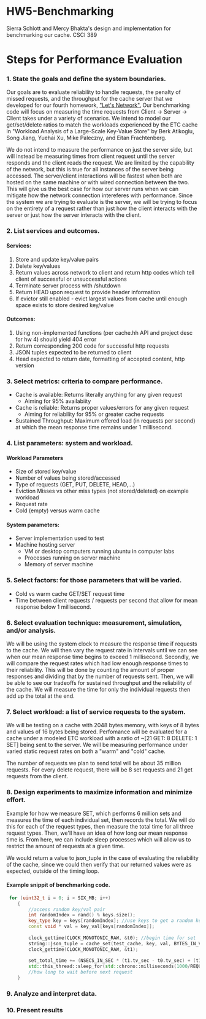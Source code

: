 # HW5-Benchmarking
Sierra Schlott and Mercy Bhakta's design and implementation for benchmarking our cache. CSCI 389

# Steps for Performance Evaluation

### 1. State the goals and define the system boundaries.
Our goals are to evaluate reliability to handle requests, the penalty of missed requests, and the throughput for the cache server that we developed for our fourth homework, ["Let's Network".](https://github.com/atreides1/HW2-Hash-it-out "Let's Network") Our benchmarking code will focus on measuring the time requests from Client -> Server -> Client takes under a variety of scenarios. We intend to model our get/set/delete ratios to match the workloads experienced by the ETC cache  in "Workload Analysis of a Large-Scale Key-Value Store" by Berk Atikoglu, Song Jiang, Yuehai Xu, Mike Paleczny, and Eitan Frachtenberg. 

We do not intend to measure the performance on just the server side, but will instead be measuring times from client request until the server responds and the client reads the request. We are limited by the capability of the network, but this is true for all instances of the server being accessed. The server/client interactions will be fastest  when both are hosted on the same machine or with wired connection between the two. This will give us the best case for how our server runs when we can mitigate how the network connection intereferes with performance. Since the system we are trying to evaluate is the server, we will be trying to focus on the entirety of a request rather than just how the client interacts with the server or just how the server interacts with the client. 

### 2. List services and outcomes. 
#### Services:
1. Store and update key/value pairs
2. Delete key/values
3. Return values across network to client and return http codes which tell client of successful or unsuccessful actions
4. Terminate server process with /shutdown
5. Return HEAD upon request to provide header information 
6. If evictor still enabled - evict largest values from cache until enough space exists to store desired key/value

#### Outcomes:
1. Using non-implemented functions (per cache.hh API and project desc for hw 4) should yield 404 error
2. Return corresponding 200 code for successful http requests 
3. JSON tuples expected to be returned to client
4. Head expected to return date, formatting of accepted content, http version

### 3. Select metrics: criteria to compare performance.
* Cache is available: Returns literally anything for any given request 
    * Aiming for 95% availabiity
* Cache is reliable: Returns proper values/errors for any given request
    * Aiming for reliability for 95% or greater cache requests
* Sustained Throughput: Maximum offered load (in requests per second) at which the mean response time remains under 1 millisecond. 
    

### 4. List parameters: system and workload.
#### Workload Parameters
* Size of stored key/value
* Number of values being stored/accessed
* Type of requests (GET, PUT, DELETE, HEAD,...) 
* Eviction Misses vs other miss types (not stored/deleted) on example workload
* Request rate
* Cold (empty) versus warm cache

#### System parameters:
* Server implementation used to test
* Machine hosting server
   * VM or desktop computers running ubuntu in computer labs
   * Processes running on server machine 
   * Memory of server machine 
### 5. Select factors: for those parameters that will be varied.
* Cold vs warm cache GET/SET request time
* Time between client requests / requests per second that allow for mean response below 1 millisecond.

### 6. Select evaluation technique: measurement, simulation, and/or analysis.
We will be using the system clock to measure the response time if requests to the cache. We will then vary the request rate in intervals until we can see when our mean response time begins to exceed 1 millisecond. Secondly, we will compare the request rates which had low enough response times to their reliability. This will be done by counting the amount of proper responses and dividing that by the number of requests sent. Then, we will be able to see our tradeoffs for sustained throughput and the reliability of the cache. We will measure the time for only the individual requests then add up the total at the end.



### 7. Select workload: a list of service requests to the system.
We will be testing on a cache with 2048 bytes memory, with keys of 8 bytes and values of 16 bytes being stored. Perfomance will be evaluated for a cache under a modeled ETC workload with a ratio of ~[21 GET: 8 DELETE: 1 SET] being sent to the server. We will be measuring performance under varied static request rates on both a "warm" and "cold" cache. 

The number of requests we plan to send total will be about 35 million requests. For every delete request, there will be 8 set requests and 21 get requests from the client. 


### 8. Design experiments to maximize information and minimize effort.
Example for how we measure SET, which performs 6 million sets and measures the time of each individual set, then records the total. 
We will do this for each of the request types, then measure the total time for all three request types. Then, we'll have an idea of how long our mean response time is. From here, we can include sleep processes which will allow us to restrict the amount of requests at a given time.

We would return a value to json_tuple in the case of evaluating the reliability of the cache, since we could then verify that our returned values were as expected, outside of the timing loop. 

#### Example snippit of benchmarking code.
```cpp
 for (uint32_t i = 0; i < SIX_MB; i++)
    {
        //access random key/val pair
        int randomIndex = rand() % keys.size();
        key_type key = keys[randomIndex]; //use keys to get a random key for key_val
        const void * val = key_val[keys[randomIndex]];
        
        clock_gettime(CLOCK_MONOTONIC_RAW, &t0); //begin time for set
        string::json_tuple = cache_set(test_cache, key, val, BYTES_IN_VAL); //end set timing
        clock_gettime(CLOCK_MONOTONIC_RAW, &t1);
        
        set_total_time += (NSECS_IN_SEC * (t1.tv_sec - t0.tv_sec) + (t1.tv_nsec - t0.tv_nsec));
        std::this_thread::sleep_for(std::chrono::milliseconds(1000/REQUESTS_PER_SEC)); 
        //how long to wait before next request
    }
```

### 9. Analyze and interpret data.


### 10. Present results
